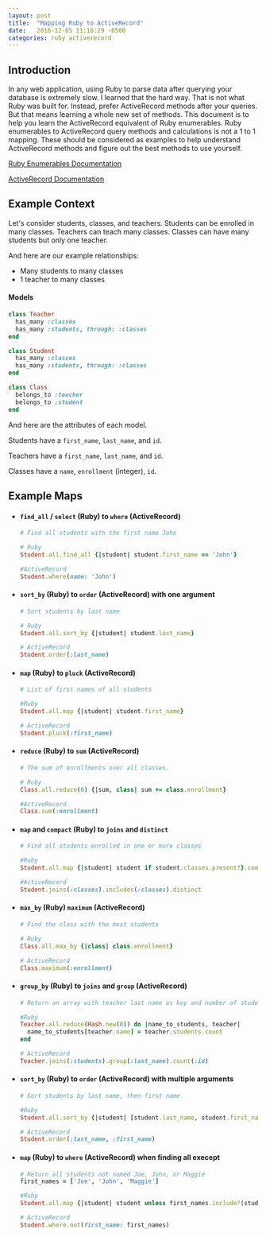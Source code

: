 ```yaml
---
layout: post
title:  "Mapping Ruby to ActiveRecord"
date:   2016-12-05 11:16:29 -0500
categories: ruby activerecord
---
```


## Introduction

In any web application, using Ruby to parse data after querying your database is extremely slow. I learned that the hard way. That is not what Ruby was built for. Instead, prefer ActiveRecord methods after your queries. But that means learning a whole new set of methods. This document is to help you learn the ActiveRecord equivalent of Ruby enumerables. Ruby enumerables to ActiveRecord query methods and calculations is not a 1 to 1 mapping. These should be considered as examples to help understand ActiveRecord methods and figure out the best methods to use yourself.

[Ruby Enumerables Documentation](https://ruby-doc.org/core-2.2.3/Enumerable.html)

[ActiveRecord Documentation](http://api.rubyonrails.org/classes/ActiveRecord/QueryMethods.html)

## Example Context
Let's consider students, classes, and teachers. Students can be enrolled in many classes. Teachers can teach many classes. Classes can have many students but only one teacher.


And here are our example relationships:

* Many students to many classes
* 1 teacher to many classes

#### Models
```ruby
class Teacher 
  has_many :classes
  has_many :students, through: :classes
end

class Student 
  has_many :classes
  has_many :students, through: :classes
end

class Class 
  belongs_to :teacher
  belongs_to :student 
end
```

And here are the attributes of each model.

Students have a `first_name`, `last_name`, and `id`.

Teachers have a `first_name`, `last_name`, and `id`.

Classes have a `name`, `enrollment` (integer), `id`.


## Example Maps

* #### `find_all` / `select` (Ruby) to `where` (ActiveRecord)

  ```ruby
  # Find all students with the first name John

  # Ruby
  Student.all.find_all {|student| student.first_name == 'John'}  

  #ActiveRecord
  Student.where(name: 'John')
  ```

* #### `sort_by` (Ruby) to `order` (ActiveRecord) with one argument

  ```ruby
  # Sort students by last name

  # Ruby
  Student.all.sort_by {|student| student.last_name}

  # ActiveRecord
  Student.order(:last_name)
  ```

* #### `map` (Ruby) to `pluck` (ActiveRecord)

  ```ruby
  # List of first names of all students

  #Ruby
  Student.all.map {|student| student.first_name}

  # ActiveRecord
  Student.pluck(:first_name)
  ```

* #### `reduce` (Ruby) to `sum` (ActiveRecord)

  ```ruby
  # The sum of enrollments over all classes.

  # Ruby
  Class.all.reduce(0) {|sum, class| sum += class.enrollment}

  #ActiveRecord
  Class.sum(:enrollment)
  ```

* #### `map` and `compact` (Ruby) to `joins` and `distinct`

  ```ruby
  # Find all students enrolled in one or more classes

  #Ruby
  Student.all.map {|student| student if student.classes.present?}.compact
  
  #ActiveRecord
  Student.joins(:classes).includes(:classes).distinct
  ```

* #### `max_by` (Ruby) `maximum` (ActiveRecord)
  ```ruby
  # Find the class with the most students

  # Ruby
  Class.all.max_by {|class| class.enrollment}

  # ActiveRecord
  Class.maximum(:enrollment)
  ```


* #### `group_by` (Ruby) to `joins` and `group` (ActiveRecord)
  ```ruby
  # Return an array with teacher last name as key and number of students the teacher has as value 

  #Ruby
  Teacher.all.reduce(Hash.new(0)) do |name_to_students, teacher|
    name_to_students[teacher.name] = teacher.students.count
  end

  # ActiveRecord
  Teacher.joins(:students).group(:last_name).count(:id)
  ```

* #### `sort_by` (Ruby) to `order` (ActiveRecord) with multiple arguments

  ```ruby
  # Sort students by last name, then first name

  #Ruby
  Student.all.sort_by {|student| [student.last_name, student.first_name]}

  # ActiveRecord
  Student.order(:last_name, :first_name)
  ```

* #### `map` (Ruby) to `where` (ActiveRecord) when finding all execept

  ```ruby
  # Return all students not named Joe, John, or Maggie
  first_names = ['Joe', 'John', 'Maggie']

  #Ruby
  Student.all.map {|student| student unless first_names.include?(student.first_name)}.compact

  # ActiveRecord
  Student.where.not(first_name: first_names)
  ```